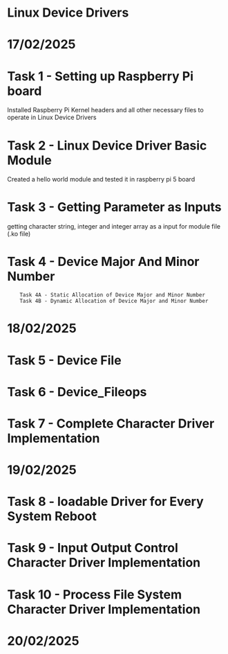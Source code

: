 # Linux Device Drivers


# 17/02/2025

# Task 1 - Setting up Raspberry Pi board

  Installed Raspberry Pi Kernel headers and all other necessary files to operate in Linux Device Drivers
  
# Task 2 - Linux Device Driver Basic Module

  Created a hello world module and tested it in raspberry pi 5 board
  
# Task 3 - Getting Parameter as Inputs

  getting character string, integer and integer array as a input for module file (.ko file)
  
# Task 4 - Device Major And Minor Number
        Task 4A - Static Allocation of Device Major and Minor Number
        Task 4B - Dynamic Allocation of Device Major and Minor Number

# 18/02/2025

# Task 5 - Device File 

# Task 6 - Device_Fileops


# Task 7 - Complete Character Driver Implementation

# 19/02/2025

# Task 8 - loadable Driver for Every System Reboot 

# Task 9 - Input Output Control Character Driver Implementation

# Task 10 - Process File System Character Driver Implementation

# 20/02/2025


